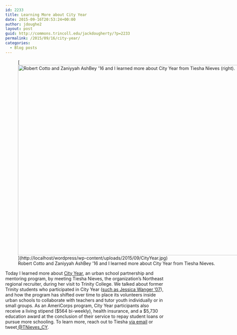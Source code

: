 ```yaml
---
id: 2233
title: Learning More about City Year
date: 2015-09-16T20:53:24+00:00
author: jdoughe2
layout: post
guid: http://commons.trincoll.edu/jackdougherty/?p=2233
permalink: /2015/09/16/city-year/
categories:
  - Blog posts
---
```

<figure id="attachment_2234" style="width: 800px" class="wp-caption aligncenter">[<img class="size-full wp-image-2234" src="http://localhost/wordpress/wp-content/uploads/2015/09/CityYear.jpg" alt="Robert Cotto and Zaniyyah AshBey '16 and I learned more about City Year from Tiesha Nieves (right)." width="800" height="600" srcset="http://localhost/wordpress/wp-content/uploads/2015/09/CityYear.jpg 800w, http://localhost/wordpress/wp-content/uploads/2015/09/CityYear-300x225.jpg 300w, http://localhost/wordpress/wp-content/uploads/2015/09/CityYear-768x576.jpg 768w" sizes="(max-width: 767px) 89vw, (max-width: 1000px) 54vw, (max-width: 1071px) 543px, 580px" />](http://localhost/wordpress/wp-content/uploads/2015/09/CityYear.jpg)<figcaption class="wp-caption-text">Robert Cotto and Zaniyyah AshBey &#8217;16 and I learned more about City Year from Tiesha Nieves.</figcaption></figure> 

Today I learned more about [City Year](http://www.cityyear.org/), an urban school partnership and mentoring program, by meeting Tiesha Nieves, the organization&#8217;s Northeast regional recruiter, during her visit to Trinity College. We talked about former Trinity students who participated in City Year ([such as Jessica Wanger &#8217;07](http://commons.trincoll.edu/jackdougherty/2012/03/28/alumni-event/#comment-949)), and how the program has shifted over time to place its volunteers inside urban schools to collaborate with teachers and tutor youth individually or in small groups. As an AmeriCorps program, City Year participants also receive a living stipend ($564 bi-weekly), health insurance, and a $5,730 education award at the conclusion of their service to repay student loans or pursue more schooling. To learn more, reach out to Tiesha [via email](mailto:Tnieves@cityyear.org) or tweet[ @TNieves_CY](https://twitter.com/tnieves_cy).